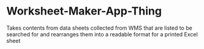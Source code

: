 # Worksheet-Maker-App-Thing
Takes contents from data sheets collected from WMS that are listed to be searched for and rearranges them into a readable format for a printed Excel sheet
